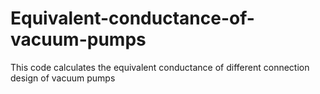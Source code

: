 # Equivalent-conductance-of-vacuum-pumps
This code calculates the equivalent conductance of different connection design of vacuum pumps
